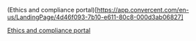 (Ethics and compliance portal)[https://app.convercent.com/en-us/LandingPage/4d46f093-7b10-e611-80c8-000d3ab06827]

[Ethics and compliance portal](https://app.convercent.com/en-us/LandingPage/4d46f093-7b10-e611-80c8-000d3ab06827)